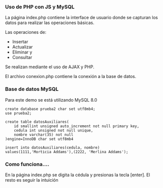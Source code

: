 ### Uso de PHP con JS y MySQL
La página index.php contiene la interface de usuario
donde se capturan los datos para realizar las operaciones básicas.

Las operaciones de:
* Insertar
* Actualizar
* Eliminar y
* Consultar

Se realizan mediante el uso de AJAX y PHP.

El archivo conexion.php contiene la conexión a la base de datos.

### Base de datos MySQL
Para este demo se está utilizando MySQL 8.0
```[bash]
create database prueba2 char set utf8mb4;
use prueba2;

create table datosAuxiliares(
	id smallint unsigned auto_increment not null primary key,
    cedula int unsigned not null unique,
    nombre varchar(35) not null
)engine=InnoDB char set utf8mb4

insert into datosAuxiliares(cedula, nombre) 
values(1111,'Morticia Addams'),(2222, 'Merlina Addams');
```

### Como funciona....
En la página index.php se digita la cédula y presionas la tecla [enter].
El resto es seguir la intuición
